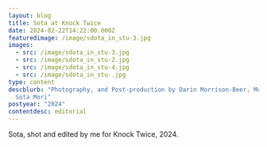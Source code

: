 ```yaml
---
layout: blog
title: Sota at Knock Twice
date: 2024-02-22T14:22:00.000Z
featuredimage: /image/sdota_in_stu-3.jpg
images:
  - src: /image/sdota_in_stu-3.jpg
  - src: /image/sdota_in_stu-2.jpg
  - src: /image/sdota_in_stu-4.jpg
  - src: /image/sdota_in_stu-.jpg
type: content
descblurb: "Photography, and Post-production by Darin Morrison-Beer, Modeled by:
  Sota Mori"
postyear: "2024"
contentdesc: editorial
---
```

Sota, shot and edited by me for Knock Twice, 2024.
